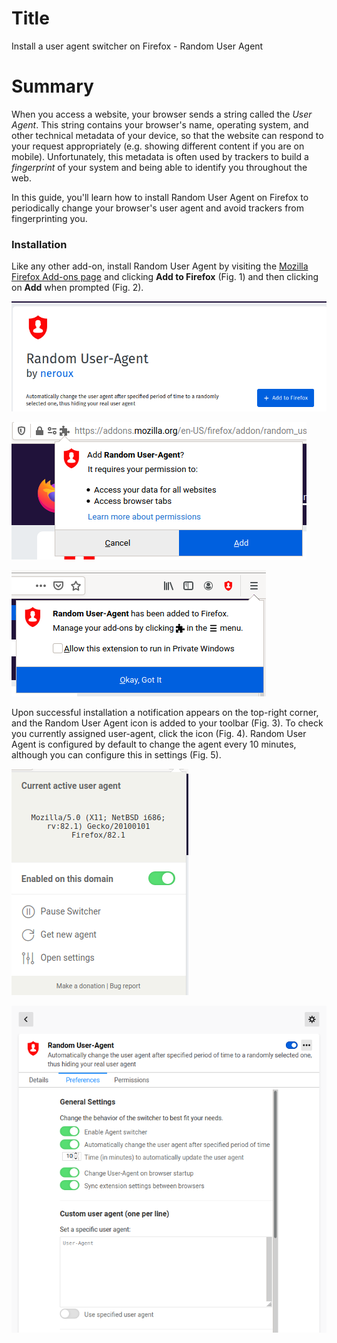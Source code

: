 # Title  #

Install a user agent switcher on Firefox - Random User Agent

# Summary #

When you access a website, your browser sends a string called the *User Agent*. This string contains your browser's name,
operating system, and other technical metadata of your device, so that the website can respond to your request
appropriately (e.g. showing different content if you are on mobile). Unfortunately, this metadata is often used by
trackers to build a *fingerprint* of your system and being able to identify you throughout the web.

In this guide, you'll learn how to install Random User Agent on Firefox to periodically change your browser's user agent
and avoid trackers from fingerprinting you.

### Installation ###
Like any other add-on, install Random User Agent by visiting the [Mozilla Firefox Add-ons
page](https://addons.mozilla.org/en-US/firefox/addon/random_user_agent/) and clicking **Add to Firefox** (Fig. 1) and
then clicking on **Add** when prompted (Fig. 2).

![Fig. 1: Download Random User Agent](../images/Firefox/agent-add.png)

![Fig. 2: Add Random User Agent to Firefox](../images/Firefox/agent-prompt.png)

![Fig. 3: Notification of successful installation](../images/Firefox/agent-notify.png)

Upon successful installation a notification appears on the top-right corner, and the Random User Agent icon is added to
your toolbar (Fig. 3). To check you currently assigned user-agent, click the icon (Fig. 4). Random User Agent is
configured by default to change the agent every 10 minutes, although you can configure this in settings (Fig. 5).

![Fig. 4: Random User Agent pop-up interface](../images/Firefox/agent-test.png)

![Fig. 5: Random User Agent settings page](../images/Firefox/agent-settings.png)
